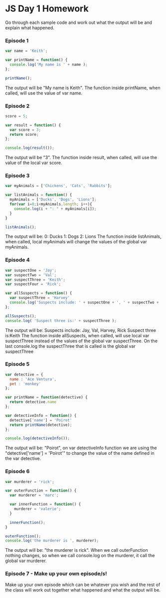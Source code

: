 # JS Day 1 Homework

Go through each sample code and work out what the output will be and explain what happened.

### Episode 1
```js
var name = 'Keith';

var printName = function() {
  console.log('My name is ' + name );
};

printName();

```
The output will be "My name is Keith". The function inside printName, when called, will use the value of var name.

### Episode 2
```js
score = 5;

var result = function() {
  var score = 3;
  return score;
};

console.log(result());

```
The output will be "3". The function inside result, when called, will use the value of the local var score.


### Episode 3
```js
var myAnimals = ['Chickens', 'Cats', 'Rabbits'];

var listAnimals = function() {
  myAnimals = ['Ducks', 'Dogs', 'Lions'];
  for(var i=0;i<myAnimals.length; i++){
    console.log(i + ": " + myAnimals[i]);
  }
}

listAnimals();

```
The output will be:
0: Ducks
1: Dogs
2: Lions
The function inside listAnimals, when called, local myAnimals will change the values of the global var myAnimals.


### Episode 4

```js
var suspectOne = 'Jay';
var suspectTwo = 'Val';
var suspectThree = 'Keith';
var suspectFour = 'Rick';

var allSuspects = function() {
  var suspectThree = 'Harvey'
  console.log('Suspects include: ' + suspectOne + ', ' + suspectTwo + ', ' + suspectThree + ', ' + suspectFour)
};

allSuspects();
console.log( 'Suspect three is:' + suspectThree );
```
The output will be:
Suspects include: Jay, Val, Harvey, Rick
Suspect three is:Keith
The function inside allSuspects, when called, will use local var suspectThree instead of the values of the global var suspectThree. On the last console.log the suspectThree that is called is the global var suspectThree

### Episode 5

```js
var detective = {
  name : 'Ace Ventura',
  pet : 'monkey'
};

var printName = function(detective) {
  return detective.name
};

var detectiveInfo = function() {
  detective['name'] = 'Poirot'
  return printName(detective);
};

console.log(detectiveInfo());
```
The output will be: "Poirot", on var detectiveInfo function we are using the "detective['name'] = 'Poirot'" to change the value of the name defined in the var detective.

### Episode 6
```js
var murderer = 'rick';

var outerFunction = function() {
  var murderer = 'marc';

  var innerFunction = function() {
    murderer = 'valerie';
  }

  innerFunction();
}

outerFunction();
console.log('the murderer is ', murderer);
```
The output will be: "the murderer is  rick". When we call outerFunction nothing changes, so when we call console.log on the murderer, it call the global var murderer.


### Episode 7 - Make up your own episode/s!

Make up your own episode which can be whatever you wish and the rest of the class will work out together what happened and what the output will be.
